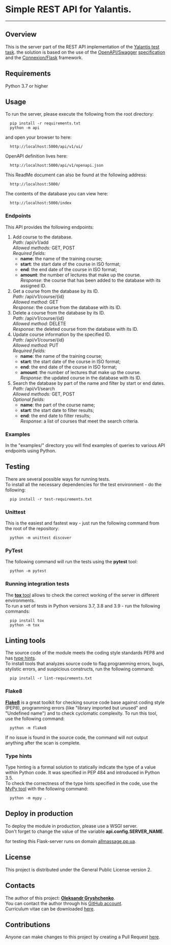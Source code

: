 # Simple REST API for Yalantis.
-------------------------------

## Overview
This is the server part of the REST API implementation of the
[Yalantis test task](https://bit.ly/39LSq74).
the solution is based on the use of the
[OpenAPI/Swagger](https://openapis.org)
[specification](https://github.com/OAI/OpenAPI-Specification/blob/master/versions/3.1.0.md)
and the
[Connexion/Flask](https://github.com/zalando/connexion)
 framework.

## Requirements
Python 3.7 or higher

## Usage
To run the server, please execute the following from the root directory:

```
  pip install -r requirements.txt
  python -m api
```

and open your browser to here:

```
  http://localhost:5000/api/v1/ui/
```

OpenAPI definition lives here:

```
  http://localhost:5000/api/v1/openapi.json
```

This ReadMe document can also be found at the following address:

```
  http://localhost:5000/
```

The contents of the database you can view here:

```
  http://localhost:5000/index
```

### Endpoints
This API provides the following endpoints:

1. Add course to the database.  
  *Path:* /api/v1/add  
  *Allowed methods:* GET, POST  
  *Required fields:*  
    - **name**: the name of the training course;
    - **start**: the start date of the course in ISO format;
    - **end**: the end date of the course in ISO format;
    - **amount**: the number of lectures that make up the course.  
  *Response*: the course that has been added to the database with its assigned ID.
2. Get a course from the database by its ID.  
  *Path:* /api/v1/course/{id}  
  *Allowed method:* GET  
  *Response*: the course from the database with its ID.
3. Delete a course from the database by its ID.  
  *Path:* /api/v1/course/{id}  
  *Allowed method:* DELETE  
  *Response*: the deleted course from the database with its ID.
4. Update course information by the specified ID.  
  *Path:* /api/v1/course/{id}  
  *Allowed method:* PUT  
  *Required fields:*  
    - **name**: the name of the training course;
    - **start**: the start date of the course in ISO format;
    - **end**: the end date of the course in ISO format;
    - **amount**: the number of lectures that make up the course.  
  *Response*: the updated course in the database with its ID.
5. Search the database by part of the name and filter by start or end dates.  
  *Path:* /api/v1/search  
  *Allowed methods:* GET, POST  
  *Optional fields:*  
    - **name**: the part of the course name;
    - **start**: the start date to filter results;
    - **end**: the end date to filter results;  
  *Response*: a list of courses that meet the search criteria.

### Examples
In the "examples/" directory you will find examples of queries to various API endpoints using Python.

## Testing
There are several possible ways for running tests.  
To install all the necessary dependencies for the test environment - do the following:

```
  pip install -r test-requirements.txt
```

### Unittest
This is the easiest and fastest way - just run the following command from the root of the repository:

```
  python -m unittest discover
```

### PyTest
The following command will run the tests using the **pytest** tool:

```
  python -m pytest
```

### Running integration tests
The [**tox** tool](https://tox.readthedocs.io)
allows to check the correct working of the server in different environments.  
To run a set of tests in Python versions 3.7, 3.8 and 3.9 - run the following commands:

```
  pip install tox
  python -m tox
```

## Linting tools
The source code of the module meets the coding style standards PEP8 and has [type hints](https://mypy.readthedocs.io).  
To install tools that analyzes source code to flag programming errors, bugs, stylistic errors, and suspicious constructs, run the following command:

```
  pip install -r lint-requirements.txt
```

### Flake8
[**Flake8**](https://flake8.pycqa.org)
is a great toolkit for checking source code base against coding style (PEP8), programming errors (like "library imported but unused" and "Undefined name") and to check cyclomatic complexity.
To run this tool, use the following command:

```
  python -m flake8
```

If no issue is found in the source code, the command will not output anything after the scan is complete.

### Type hints
Type hinting is a formal solution to statically indicate the type of a value within Python code. It was specified in PEP 484 and introduced in Python 3.5.  
To check the correctness of the type hints specified in the code, use the
[MyPy tool](https://mypy.readthedocs.io)
with the following command:

```
  python -m mypy .
```

## Deploy in production
To deploy the module in production, please use a WSGI server.  
Don't forget to change the value of the variable **api.config.SERVER_NAME**.

for testing this Flask-server runs on domain [allmassage.pp.ua](https://allmassage.pp.ua).

## License
This project is distributed under the General Public License version 2.

## Contacts
The author of this project: [**Oleksandr Gryshchenko**](https://ua.linkedin.com/in/grisov).  
You can contact the author through his [GitHub account](https://github.com/grisov).  
Curriculum vitae can be downloaded [here](https://info.alwaysdata.net/static/grisov_curriculum_vitae.pdf).

## Contributions
Anyone can make changes to this project by creating a Pull Request [here](https://github.com/grisov/catalog_of_courses).
